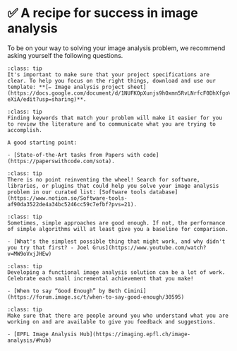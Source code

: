 # ✅ A recipe for success in image analysis

To be on your way to solving your image analysis problem, we recommend asking yourself the following questions.

```{admonition} Understand the data, goals, and constraints of your project
:class: tip
It's important to make sure that your project specifications are clear. To help you focus on the right things, download and use our template: **[✏️ Image analysis project sheet](https://docs.google.com/document/d/1NUFKOpXunjs9hOxmn5RvLNrfcF0DhXfgoVGIL3-eXiA/edit?usp=sharing)**.
```

```{admonition} Identify the right terminology for your problem
:class: tip
Finding keywords that match your problem will make it easier for you to review the literature and to communicate what you are trying to accomplish.

A good starting point:

- [State-of-the-Art tasks from Papers with code](https://paperswithcode.com/sota).
```

```{admonition} Look for existing tools that might help
:class: tip
There is no point reinventing the wheel! Search for software, libraries, or plugins that could help you solve your image analysis problem in our curated list: [Software tools database](https://www.notion.so/Software-tools-af90da3522de4a34bc5246cc59c7efbf?pvs=21).
```

```{admonition} Identify the simplest possible approach that might work and try it first
:class: tip
Sometimes, simple approaches are good enough. If not, the performance of simple algorithms will at least give you a baseline for comparison.

- [What's the simplest possible thing that might work, and why didn't you try that first? - Joel Grus](https://www.youtube.com/watch?v=MW9oVxjJHEw)
```

```{admonition} Track your progress and conclude when the results are “good enough”
:class: tip
Developing a functional image analysis solution can be a lot of work. Celebrate each small incremental achievement that you make!

- [When to say “Good Enough” by Beth Cimini](https://forum.image.sc/t/when-to-say-good-enough/30595)
```
 
 ```{admonition} Seek feedback from others
 :class: tip
Make sure that there are people around you who understand what you are working on and are available to give you feedback and suggestions.

- [EPFL Image Analysis Hub](https://imaging.epfl.ch/image-analysis/#hub)
 ```